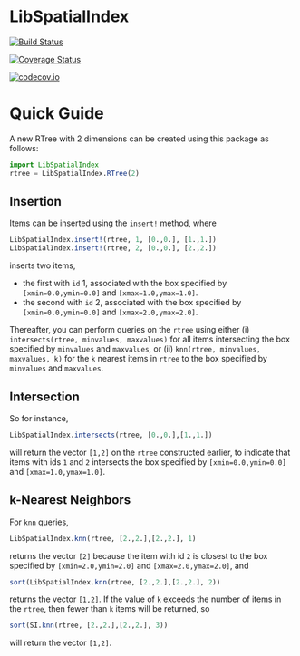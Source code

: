 # LibSpatialIndex

[![Build Status](https://travis-ci.org/yeesian/LibSpatialIndex.jl.svg?branch=master)](https://travis-ci.org/yeesian/LibSpatialIndex.jl)

[![Coverage Status](https://coveralls.io/repos/yeesian/LibSpatialIndex.jl/badge.svg?branch=master&service=github)](https://coveralls.io/github/yeesian/LibSpatialIndex.jl?branch=master)

[![codecov.io](http://codecov.io/github/yeesian/LibSpatialIndex.jl/coverage.svg?branch=master)](http://codecov.io/github/yeesian/LibSpatialIndex.jl?branch=master)

# Quick Guide

A new RTree with 2 dimensions can be created using this package as follows:
```julia
import LibSpatialIndex
rtree = LibSpatialIndex.RTree(2)
```

## Insertion
Items can be inserted using the `insert!` method, where
```julia
LibSpatialIndex.insert!(rtree, 1, [0.,0.], [1.,1.])
LibSpatialIndex.insert!(rtree, 2, [0.,0.], [2.,2.])
```
inserts two items,

- the first with `id` 1, associated with the box specified by `[xmin=0.0,ymin=0.0]` and `[xmax=1.0,ymax=1.0]`.
- the second with `id` 2, associated with the box specified by `[xmin=0.0,ymin=0.0]` and `[xmax=2.0,ymax=2.0]`.

Thereafter, you can perform queries on the `rtree` using either (i) `intersects(rtree, minvalues, maxvalues)` for all items intersecting the box specified by `minvalues` and `maxvalues`, or (ii) `knn(rtree, minvalues, maxvalues, k)` for the `k` nearest items in `rtree` to the box specified by `minvalues` and `maxvalues`.

## Intersection
So for instance,
```julia
LibSpatialIndex.intersects(rtree, [0.,0.],[1.,1.])
```
will return the vector `[1,2]` on the `rtree` constructed earlier, to indicate that items with ids `1` and `2` intersects the box specified by `[xmin=0.0,ymin=0.0]` and `[xmax=1.0,ymax=1.0]`.

## k-Nearest Neighbors
For `knn` queries,
```julia
LibSpatialIndex.knn(rtree, [2.,2.],[2.,2.], 1)
```
returns the vector `[2]` because the item with id `2` is closest to the box specified by `[xmin=2.0,ymin=2.0]` and `[xmax=2.0,ymax=2.0]`, and
```julia
sort(LibSpatialIndex.knn(rtree, [2.,2.],[2.,2.], 2))
```
returns the vector `[1,2]`. If the value of `k` exceeds the number of items in the `rtree`, then fewer than `k` items will be returned, so
```julia
sort(SI.knn(rtree, [2.,2.],[2.,2.], 3))
```
will return the vector `[1,2]`.
